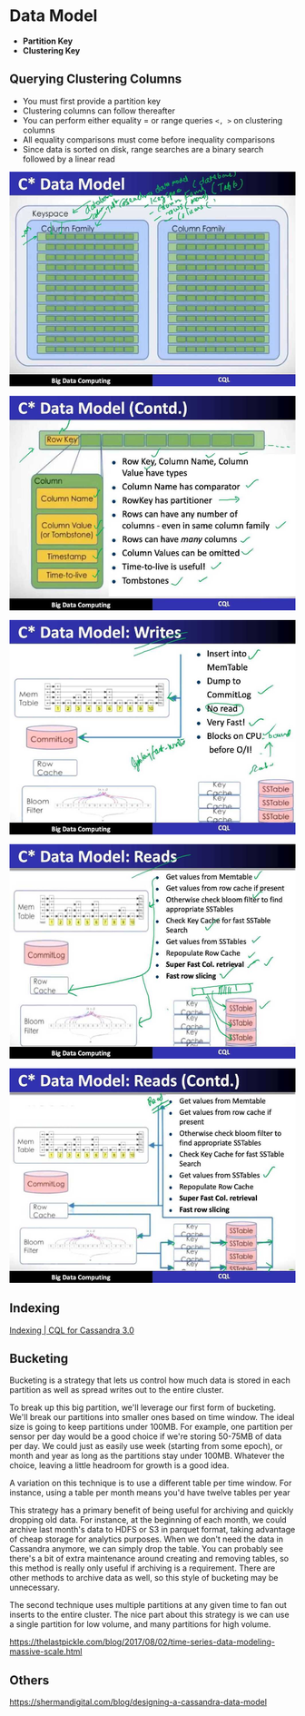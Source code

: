 # Data Model

- **Partition Key**
- **Clustering Key**

## Querying Clustering Columns

- You must first provide a partition key
- Clustering columns can follow thereafter
- You can perform either equality = or range queries `<, >` on clustering columns
- All equality comparisons must come before inequality comparisons
- Since data is sorted on disk, range searches are a binary search followed by a linear read

![image](../../media/Cassandra_Data-Model-image1.jpg)

![image](../../media/Cassandra_Data-Model-image2.jpg)

![image](../../media/Cassandra_Data-Model-image3.jpg)

![image](../../media/Cassandra_Data-Model-image4.jpg)

![image](../../media/Cassandra_Data-Model-image5.jpg)

## Indexing

[Indexing | CQL for Cassandra 3.0](https://docs.datastax.com/en/cql-oss/3.3/cql/cql_using/usePrimaryIndex.html)

## Bucketing

Bucketing is a strategy that lets us control how much data is stored in each partition as well as spread writes out to the entire cluster.

To break up this big partition, we'll leverage our first form of bucketing. We'll break our partitions into smaller ones based on time window. The ideal size is going to keep partitions under 100MB. For example, one partition per sensor per day would be a good choice if we're storing 50-75MB of data per day. We could just as easily use week (starting from some epoch), or month and year as long as the partitions stay under 100MB. Whatever the choice, leaving a little headroom for growth is a good idea.

A variation on this technique is to use a different table per time window. For instance, using a table per month means you'd have twelve tables per year

This strategy has a primary benefit of being useful for archiving and quickly dropping old data. For instance, at the beginning of each month, we could archive last month's data to HDFS or S3 in parquet format, taking advantage of cheap storage for analytics purposes. When we don't need the data in Cassandra anymore, we can simply drop the table. You can probably see there's a bit of extra maintenance around creating and removing tables, so this method is really only useful if archiving is a requirement. There are other methods to archive data as well, so this style of bucketing may be unnecessary.

The second technique uses multiple partitions at any given time to fan out inserts to the entire cluster. The nice part about this strategy is we can use a single partition for low volume, and many partitions for high volume.

https://thelastpickle.com/blog/2017/08/02/time-series-data-modeling-massive-scale.html

## Others

https://shermandigital.com/blog/designing-a-cassandra-data-model
